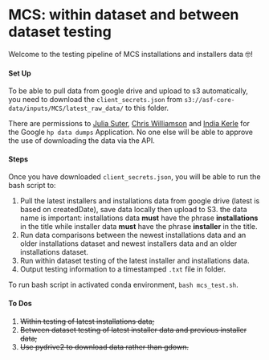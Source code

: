 # MCS: within dataset and between dataset testing

Welcome to the testing pipeline of MCS installations and installers data :nerd_face:!

#### Set Up

To be able to pull data from google drive and upload to s3 automatically, you need to download the `client_secrets.json` from `s3://asf-core-data/inputs/MCS/latest_raw_data/` to this folder.

There are permissions to [Julia Suter](mailto:julia.suter@nesta.org.uk), [Chris Williamson](mailto:chris.williamson@nesta.org.uk) and [India Kerle](india.kerle@nesta.org.uk) for the Google `hp data dumps` Application. No one else will be able to approve the use of downloading the data via the API.

#### Steps

Once you have downloaded `client_secrets.json`, you will be able to run the bash script to:

1. Pull the latest installers and installations data from google drive (latest is based on createdDate), save data locally then upload to S3. the data name is important: installations data **must** have the phrase **installations** in the title while installer data **must** have the phrase **installer** in the title.
2. Run data comparisons between the newest installations data and an older installations dataset and newest installers data and an older installations dataset.
3. Run within dataset testing of the latest installer and installations data.
4. Output testing information to a timestamped `.txt` file in folder.

To run bash script in activated conda environment, `bash mcs_test.sh`.

#### To Dos

1. ~~Within testing of latest installations data;~~
2. ~~Between dataset testing of latest installer data and previous installer data;~~
3. ~~Use pydrive2 to download data rather than gdown.~~
